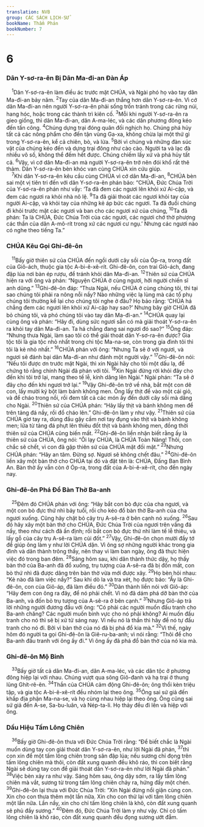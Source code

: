 ```yaml
---
translation: NVB
group: CÁC SÁCH LỊCH-SỬ
bookName: Thẩm Phán 
bookNumber: 7
---
```


<div class="title"><h1>6</h1><h3>Dân Y-sơ-ra-ên Bị Dân Ma-đi-an Đàn Áp </h3></div>
<span class="verse cac_6_1"> <sup>1</sup>Dân Y-sơ-ra-ên làm điều ác trước mặt CHÚA, và Ngài phó họ vào tay dân Ma-đi-an bảy năm. </span>
<span class="verse cac_6_2"><sup>2</sup>Tay của dân Ma-đi-an thắng hơn dân Y-sơ-ra-ên. Vì cớ dân Ma-đi-an nên người Y-sơ-ra-ên phải sống trốn tránh trong các rừng núi, hang hóc, hoặc trong các thành trì kiên cố. </span>
<span class="verse cac_6_3"><sup>3</sup>Mỗi khi người Y-sơ-ra-ên ra gieo giống, thì dân Ma-đi-an, dân A-ma-léc, và các dân phương đông kéo đến tấn công. </span>
<span class="verse cac_6_4"><sup>4</sup>Chúng dựng trại đóng quân đối nghịch họ. Chúng phá hủy tất cả các nông phẩm cho đến tận vùng Ga-xa, không chừa lại một thứ gì trong Y-sơ-ra-ên, kể cả chiên, bò, và lừa. </span>
<span class="verse cac_6_5"><sup>5</sup>Bởi vì chúng và những đàn súc vật của chúng kéo đến và dựng trại đông như cào cào. Người ta và lạc đà nhiều vô số, không thể đếm hết được. Chúng chiếm lấy xứ và phá hủy tất cả. </span>
<span class="verse cac_6_6"><sup>6</sup>Vậy, vì cớ dân Ma-đi-an mà người Y-sơ-ra-ên trở nên đói khổ rất thê thảm. Dân Y-sơ-ra-ên bèn khóc van cùng CHÚA xin cứu giúp. <br/></span>
<span class="verse cac_6_7"> <sup>7</sup>Khi dân Y-sơ-ra-ên kêu cầu cùng CHÚA vì cớ dân Ma-đi-an, </span>
<span class="verse cac_6_8"><sup>8</sup>CHÚA bèn sai một vị tiên tri đến với dân Y-sơ-ra-ên phán bảo: “CHÚA, Đức Chúa Trời của Y-sơ-ra-ên phán như vầy: ‘Ta đã đem các ngươi lên khỏi xứ Ai-cập, và đem các ngươi ra khỏi nhà nô lệ. </span>
<span class="verse cac_6_9"><sup>9</sup>Ta đã giải thoát các ngươi khỏi tay của người Ai-cập, và khỏi tay của những kẻ áp bức các ngươi. Ta đã đuổi chúng đi khỏi trước mặt các ngươi và ban cho các ngươi xứ của chúng, </span>
<span class="verse cac_6_10"><sup>10</sup>Ta đã phán: Ta là CHÚA, Đức Chúa Trời của các ngươi, các ngươi chớ thờ phượng các thần của dân A-mô-rít trong xứ các ngươi cư ngụ.’ Nhưng các ngươi nào có nghe theo tiếng Ta.” <br/></span>
<div class="title"><h3> CHÚA Kêu Gọi Ghi-đê-ôn </h3></div>
<span class="verse cac_6_11"> <sup>11</sup>Bấy giờ thiên sứ của CHÚA đến ngồi dưới cây sồi của Óp-ra, trong đất của Giô-ách, thuộc gia tộc A-bi-ê-xê-rít. Ghi-đê-ôn, con trai Giô-ách, đang đập lúa nơi bàn ép rượu, để tránh khỏi dân Ma-đi-an. </span>
<span class="verse cac_6_12"><sup>12</sup>Thiên sứ của CHÚA hiện ra với ông và phán: “Nguyện CHÚA ở cùng ngươi, hỡi người chiến sĩ anh dũng.” </span>
<span class="verse cac_6_13"><sup>13</sup>Ghi-đê-ôn đáp: “Thưa Ngài, nếu CHÚA ở cùng chúng tôi, thì tại sao chúng tôi phải ra nông nỗi nầy? Nào những việc lạ lùng mà các tổ phụ chúng tôi thường kể lại cho chúng tôi nghe ở đâu? Họ bảo rằng: ‘CHÚA há chẳng đem các ngươi lên khỏi xứ Ai-cập hay sao?’ Nhưng bây giờ CHÚA đã bỏ chúng tôi, và phó chúng tôi vào tay dân Ma-đi-an.” </span>
<span class="verse cac_6_14"><sup>14</sup>CHÚA quay lại cùng ông và phán: “Hãy đi, dùng sức ngươi sẵn có mà giải thoát Y-sơ-ra-ên ra khỏi tay dân Ma-đi-an. Ta há chẳng đang sai ngươi đó sao?” </span>
<span class="verse cac_6_15"><sup>15</sup>Ông đáp: “Nhưng thưa Ngài, làm sao tôi có thể giải thoát dân Y-sơ-ra-ên được? Gia tộc tôi là gia tộc nhỏ nhất trong chi tộc Ma-na-se, còn trong gia đình tôi thì tôi là kẻ nhỏ nhất.” </span>
<span class="verse cac_6_16"><sup>16</sup>CHÚA phán với ông: “Nhưng Ta sẽ ở với ngươi, và ngươi sẽ đánh bại dân Ma-đi-an như đánh một người vậy.” </span>
<span class="verse cac_6_17"><sup>17</sup>Ghi-đê-ôn nói: “Nếu tôi được ơn trước mặt Ngài, thì xin Ngài hãy cho tôi một dấu lạ, để chứng tỏ rằng chính Ngài đã phán với tôi. </span>
<span class="verse cac_6_18"><sup>18</sup>Xin Ngài đừng rời khỏi đây cho đến khi tôi trở lại, mang theo tế lễ, kính dâng lên Ngài.” Ngài phán: “Ta sẽ ở đây cho đến khi ngươi trở lại.” </span>
<span class="verse cac_6_19"><sup>19</sup>Vậy Ghi-đê-ôn trở về nhà, bắt một con dê con, lấy mười ký bột làm bánh không men. Ông lấy thịt để vào một cái giỏ, và để cháo trong nồi, rồi đem tất cả các món ấy đến dưới cây sồi mà dâng cho Ngài. </span>
<span class="verse cac_6_20"><sup>20</sup>Thiên sứ của CHÚA phán: “Hãy lấy thịt và bánh không men để trên tảng đá nầy, rồi đổ cháo lên.” Ghi-đê-ôn làm y như vậy. </span>
<span class="verse cac_6_21"><sup>21</sup>Thiên sứ của CHÚA giơ tay ra, dùng đầu gậy cầm nơi tay đụng vào thịt và bánh không men; lửa từ tảng đá phựt lên thiêu đốt thịt và bánh không men, đồng thời thiên sứ của CHÚA cũng biến mất. </span>
<span class="verse cac_6_22"><sup>22</sup>Ghi-đê-ôn liền nhận biết rằng ấy là thiên sứ của CHÚA, ông nói: “Ôi lạy CHÚA, là CHÚA Toàn Năng! Thôi, con chắc sẽ chết, vì con đã gặp thiên sứ của CHÚA mặt đối mặt.” </span>
<span class="verse cac_6_23"><sup>23</sup>Nhưng CHÚA phán: “Hãy an tâm. Đừng sợ. Ngươi sẽ không chết đâu.” </span>
<span class="verse cac_6_24"><sup>24</sup>Ghi-đê-ôn liền xây một bàn thờ cho CHÚA tại đó và đặt tên là: CHÚA, Đấng Ban Bình An. Bàn thờ ấy vẫn còn ở Óp-ra, trong đất của A-bi-ê-xê-rít, cho đến ngày nay. <br/></span>
<div class="title"><h3>Ghi-đê-ôn Phá Đổ Bàn Thờ Ba-anh </h3></div>
<span class="verse cac_6_25"> <sup>25</sup>Đêm đó CHÚA phán với ông: “Hãy bắt con bò đực của cha ngươi, và một con bò đực thứ nhì bảy tuổi, rồi cho kéo đổ bàn thờ Ba-anh của cha ngươi xuống. Cũng hãy chặt bỏ cây trụ A-sê-ra ở bên cạnh nó xuống. </span>
<span class="verse cac_6_26"><sup>26</sup>Sau đó hãy xây một bàn thờ cho CHÚA, Đức Chúa Trời của ngươi trên vầng đá nầy, theo như cách đã ấn định; rồi bắt con bò đực thứ nhì làm tế lễ thiêu, và lấy gỗ của cây trụ A-sê-ra làm củi đốt.” </span>
<span class="verse cac_6_27"><sup>27</sup>Vậy, Ghi-đê-ôn chọn mười đầy tớ để giúp ông làm y như lời CHÚA dặn. Vì ông sợ những người khác trong gia đình và dân thành trông thấy, nên thay vì làm ban ngày, ông đã thực hiện việc đó trong ban đêm. </span>
<span class="verse cac_6_28"><sup>28</sup>Sáng hôm sau, khi dân thành thức dậy, họ thấy bàn thờ của Ba-anh đã đổ xuống, trụ tượng của A-sê-ra đã bị đốn mất, con bò thứ nhì đã được dâng trên bàn thờ vừa mới được xây. </span>
<span class="verse cac_6_29"><sup>29</sup>Họ bèn hỏi nhau: “Kẻ nào đã làm việc nầy?” Sau khi dò la và tra xét, họ được báo: “Ấy là Ghi-đê-ôn, con của Giô-áp, đã làm điều đó.” </span>
<span class="verse cac_6_30"><sup>30</sup>Dân thành liền nói với Giô-áp: “Hãy đem con ông ra đây, để nó phải chết. Vì nó đã dám phá dỡ bàn thờ của Ba-anh, và đốn bỏ trụ tượng của A-sê-ra ở bên cạnh.” </span>
<span class="verse cac_6_31"><sup>31</sup>Nhưng Giô-áp trả lời những người đương đầu với ông: “Có phải các người muốn đấu tranh cho Ba-anh chăng? Các người muốn binh vực cho nó phải không? Ai muốn đấu tranh cho nó thì sẽ bị xử tử sáng nay. Vì nếu nó là thần thì hãy để nó tự đấu tranh cho nó đi. Bởi vì bàn thờ của nó đã bị phá đổ kia mà.” </span>
<span class="verse cac_6_32"><sup>32</sup>Vì thế, ngày hôm đó người ta gọi Ghi-đê-ôn là Giê-ru-ba-anh; vì nói rằng: “Thôi để cho Ba-anh đấu tranh với ông ấy đi.” Vì ông ấy đã phá đổ bàn thờ của nó kia mà. <br/></span>
<div class="title"><h3>Ghi-đê-ôn Mộ Binh </h3></div>
<span class="verse cac_6_33"> <sup>33</sup>Bấy giờ tất cả dân Ma-đi-an, dân A-ma-léc, và các dân tộc ở phương đông hiệp lại với nhau. Chúng vượt qua sông Giô-đanh và hạ trại ở thung lũng Ghít-rê-ên. </span>
<span class="verse cac_6_34"><sup>34</sup>Thần của CHÚA cảm động Ghi-đê-ôn; ông thổi kèn triệu tập, và gia tộc A-bi-ê-xê-rít đều nhóm lại theo ông. </span>
<span class="verse cac_6_35"><sup>35</sup>Ông sai sứ giả đến khắp địa phận Ma-na-se, và họ cùng nhau hiệp lại theo ông. Ông cũng sai sứ giả đến A-se, Sa-bu-luân, và Nép-ta-li. Họ thảy đều đi lên và hiệp với ông. <br/></span>
<div class="title"><h3>Dấu Hiệu Tấm Lông Chiên </h3></div>
<span class="verse cac_6_36"> <sup>36</sup>Bấy giờ Ghi-đê-ôn thưa với Đức Chúa Trời rằng: “Để biết chắc là Ngài muốn dùng tay con giải thoát dân Y-sơ-ra-ên, như lời Ngài đã phán, </span>
<span class="verse cac_6_37"><sup>37</sup>thì con xin để một tấm lông chiên trong sân đập lúa; nếu sương chỉ đọng trên tấm lông chiên mà thôi, còn đất xung quanh đều khô ráo, thì con biết rằng Ngài sẽ dùng tay con để giải thoát dân Y-sơ-ra-ên như lời Ngài đã phán.” </span>
<span class="verse cac_6_38"><sup>38</sup>Việc bèn xảy ra như vậy. Sáng hôm sau, ông dậy sớm, ra lấy tấm lông chiên mà vắt, sương từ trong tấm lông chiên chảy ra, hứng đầy một chén. </span>
<span class="verse cac_6_39"><sup>39</sup>Ghi-đê-ôn lại thưa với Đức Chúa Trời: “Xin Ngài đừng nổi giận cùng con. Xin cho con thưa thêm một lần nữa. Xin cho con thử lại với tấm lông chiên một lần nữa. Lần nầy, xin cho chỉ tấm lông chiên là khô, còn đất xung quanh sẽ phủ đầy sương.” </span>
<span class="verse cac_6_40"><sup>40</sup>Đêm đó, Đức Chúa Trời làm y như vậy. Chỉ có tấm lông chiên là khô ráo, còn đất xung quanh đều đọng sương ướt đẫm. <br/></span>
